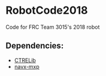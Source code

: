 # RobotCode2018
Code for FRC Team 3015's 2018 robot

## Dependencies:
* [CTRELib](http://google.com)
* [navx-mxp](http://google.com)
